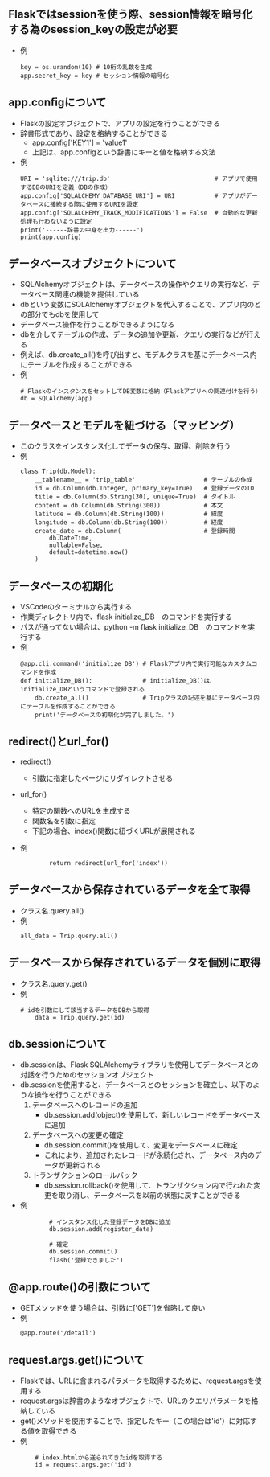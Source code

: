 ## Flaskではsessionを使う際、session情報を暗号化する為のsession_keyの設定が必要
- 例
    ```
    key = os.urandom(10) # 10桁の乱数を生成
    app.secret_key = key # セッション情報の暗号化
    ```

## app.configについて
- Flaskの設定オブジェクトで、アプリの設定を行うことができる
- 辞書形式であり、設定を格納することができる
    - app.config['KEY1'] = 'value1'
    - 上記は、app.configという辞書にキーと値を格納する文法
- 例
    ```
    URI = 'sqlite:///trip.db'                             # アプリで使用するDBのURIを定義（DBの作成） 
    app.config['SQLALCHEMY_DATABASE_URI'] = URI           # アプリがデータベースに接続する際に使用するURIを設定
    app.config['SQLALCHEMY_TRACK_MODIFICATIONS'] = False  # 自動的な更新処理も行わないように設定
    print('------辞書の中身を出力------')
    print(app.config)
    ```

## データベースオブジェクトについて
- SQLAlchemyオブジェクトは、データベースの操作やクエリの実行など、データベース関連の機能を提供している
- dbという変数にSQLAlchemyオブジェクトを代入することで、アプリ内のどの部分でもdbを使用して
- データベース操作を行うことができるようになる
- dbを介してテーブルの作成、データの追加や更新、クエリの実行などが行える
- 例えば、db.create_all()を呼び出すと、モデルクラスを基にデータベース内にテーブルを作成することができる
- 例
    ```
    # FlaskのインスタンスをセットしてDB変数に格納（Flaskアプリへの関連付けを行う）
    db = SQLAlchemy(app) 
    ```

## データベースとモデルを紐づける（マッピング）
- このクラスをインスタンス化してデータの保存、取得、削除を行う
- 例
    ```
    class Trip(db.Model):
        __tablename__ = 'trip_table'                   # テーブルの作成
        id = db.Column(db.Integer, primary_key=True)   # 登録データのID
        title = db.Column(db.String(30), unique=True)  # タイトル
        content = db.Column(db.String(300))            # 本文
        latitude = db.Column(db.String(100))           # 緯度
        longitude = db.Column(db.String(100))          # 経度
        create_date = db.Column(                       # 登録時間
            db.DateTime,
            nullable=False,
            default=datetime.now()
        )
    ```

## データベースの初期化
- VSCodeのターミナルから実行する
- 作業ディレクトリ内で、flask initialize_DB　のコマンドを実行する
- パスが通ってない場合は、python -m flask initialize_DB　のコマンドを実行する
- 例
    ```
    @app.cli.command('initialize_DB') # Flaskアプリ内で実行可能なカスタムコマンドを作成
    def initialize_DB():              # initialize_DB()は、initialize_DBというコマンドで登録される
        db.create_all()               # Tripクラスの記述を基にデータベース内にテーブルを作成することができる
        print('データベースの初期化が完了しました。')
    ```

## redirect()とurl_for()
- redirect()
    - 引数に指定したページにリダイレクトさせる

- url_for()
    - 特定の関数へのURLを生成する
    - 関数名を引数に指定
    - 下記の場合、index()関数に紐づくURLが展開される

- 例
    ```
            return redirect(url_for('index'))
    ```


## データベースから保存されているデータを全て取得
- クラス名.query.all()
- 例
    ```
    all_data = Trip.query.all()
    ```

## データベースから保存されているデータを個別に取得
- クラス名.query.get()
- 例
    ```
    # idを引数にして該当するデータをDBから取得
        data = Trip.query.get(id)  
    ```

## db.sessionについて
- db.sessionは、Flask SQLAlchemyライブラリを使用してデータベースとの対話を行うためのセッションオブジェクト
- db.sessionを使用すると、データベースとのセッションを確立し、以下のような操作を行うことができる
    1. データベースへのレコードの追加
        - db.session.add(object)を使用して、新しいレコードをデータベースに追加
    2. データベースへの変更の確定
        - db.session.commit()を使用して、変更をデータベースに確定
        - これにより、追加されたレコードが永続化され、データベース内のデータが更新される
    3. トランザクションのロールバック
        - db.session.rollback()を使用して、トランザクション内で行われた変更を取り消し、データベースを以前の状態に戻すことができる
- 例
    ```
            # インスタンス化した登録データをDBに追加
            db.session.add(register_data)

            # 確定
            db.session.commit()
            flash('登録できました') 
    ```

## @app.route()の引数について
- GETメソッドを使う場合は、引数に['GET']を省略して良い
- 例
    ```
    @app.route('/detail') 
    ```
## request.args.get()について
- Flaskでは、URLに含まれるパラメータを取得するために、request.argsを使用する
- request.argsは辞書のようなオブジェクトで、URLのクエリパラメータを格納している
- get()メソッドを使用することで、指定したキー（この場合は'id'）に対応する値を取得できる
- 例
    ```
        # index.htmlから送られてきたidを取得する
        id = request.args.get('id') 
    ```